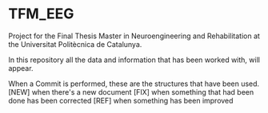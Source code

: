 # TFM_EEG
Project for the Final Thesis Master in Neuroengineering and Rehabilitation at the Universitat Politècnica de Catalunya. 


In this repository all the data and information that has been worked with, will appear. 

When a Commit is performed, these are the structures that have been used. 
[NEW] when there's a new document 
[FIX] when something that had been done has been corrected
[REF] when something has been improved 
